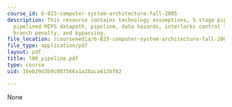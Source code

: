 ```yaml
---
course_id: 6-823-computer-system-architecture-fall-2005
description: This resource contains technology assumptions, 5-stage pipelined execution,
  pipelined MIPS datapath, pipeline, data hazards, interlocks control logic, jumps,
  branch penalty, and bypassing.
file_location: /coursemedia/6-823-computer-system-architecture-fall-2005/16eb29d3b9c087566a1a28aca412bf02_l06_pipeline.pdf
file_type: application/pdf
layout: pdf
title: l06_pipeline.pdf
type: course
uid: 16eb29d3b9c087566a1a28aca412bf02

---
```

None